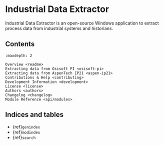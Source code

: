 # Industrial Data Extractor

Industrial Data Extractor is an open-source Windows application to extract process data from industrial systems
and historians.


## Contents

```{toctree}
:maxdepth: 2

Overview <readme>
Extracting data from Osisoft PI <osisoft-pi>
Extracting data from AspenTech IP21 <aspen-ip21>
Contributions & Help <contributing>
Development Information <development>
License <license>
Authors <authors>
Changelog <changelog>
Module Reference <api/modules>
```

## Indices and tables

* {ref}`genindex`
* {ref}`modindex`
* {ref}`search`

[Sphinx]: http://www.sphinx-doc.org/
[Markdown]: https://daringfireball.net/projects/markdown/
[reStructuredText]: http://www.sphinx-doc.org/en/master/usage/restructuredtext/basics.html
[MyST]: https://myst-parser.readthedocs.io/en/latest/
